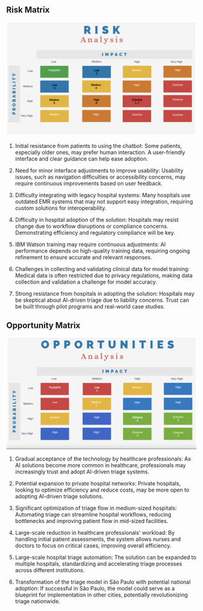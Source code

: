 ## Risk Matrix

![alt text](<./img/risk_matrix.png>)

1. Initial resistance from patients to using the chatbot: Some patients, especially older ones, may prefer human interaction. A user-friendly interface and clear guidance can help ease adoption.

2. Need for minor interface adjustments to improve usability: Usability issues, such as navigation difficulties or accessibility concerns, may require continuous improvements based on user feedback.

3. Difficulty integrating with legacy hospital systems: Many hospitals use outdated EMR systems that may not support easy integration, requiring custom solutions for interoperability.

4. Difficulty in hospital adoption of the solution: Hospitals may resist change due to workflow disruptions or compliance concerns. Demonstrating efficiency and regulatory compliance will be key.

5. IBM Watson training may require continuous adjustments: AI performance depends on high-quality training data, requiring ongoing refinement to ensure accurate and relevant responses.

6. Challenges in collecting and validating clinical data for model training: Medical data is often restricted due to privacy regulations, making data collection and validation a challenge for model accuracy.

7. Strong resistance from hospitals in adopting the solution: Hospitals may be skeptical about AI-driven triage due to liability concerns. Trust can be built through pilot programs and real-world case studies.
   
## Opportunity Matrix

![alt text](<./img/opportunities_matrix.png>)

1. Gradual acceptance of the technology by healthcare professionals: As AI solutions become more common in healthcare, professionals may increasingly trust and adopt AI-driven triage systems.

2. Potential expansion to private hospital networks: Private hospitals, looking to optimize efficiency and reduce costs, may be more open to adopting AI-driven triage solutions.

3. Significant optimization of triage flow in medium-sized hospitals: Automating triage can streamline hospital workflows, reducing bottlenecks and improving patient flow in mid-sized facilities.

4. Large-scale reduction in healthcare professionals' workload: By handling initial patient assessments, the system allows nurses and doctors to focus on critical cases, improving overall efficiency.

5. Large-scale hospital triage automation: The solution can be expanded to multiple hospitals, standardizing and accelerating triage processes across different institutions.

6. Transformation of the triage model in São Paulo with potential national adoption: If successful in São Paulo, the model could serve as a blueprint for implementation in other cities, potentially revolutionizing triage nationwide.
